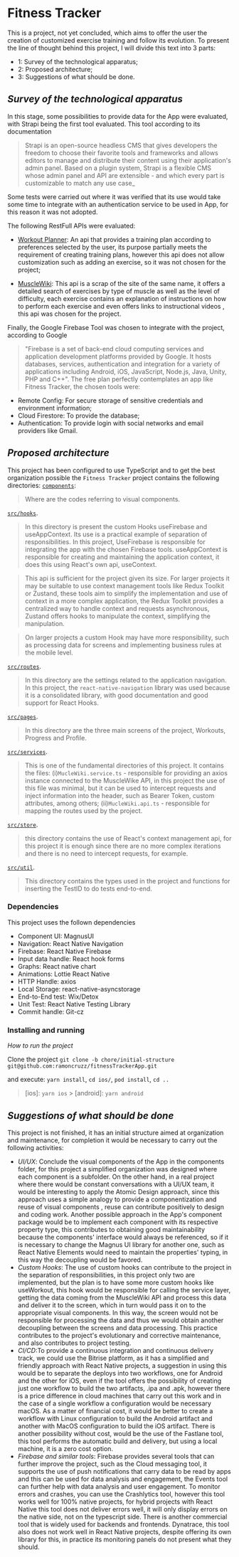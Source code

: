 # Fitness Tracker

This is a project, not yet concluded, which aims to offer the user the creation of customized exercise training and follow its evolution. 
To present the line of thought behind this project, I will divide this text into 3 parts:

- 1: Survey of the technological apparatus; 
- 2: Proposed architecture; 
- 3: Suggestions of what should be done.

## _Survey of the technological apparatus_

In this stage, some possibilities to provide data for the App were evaluated, with Strapi being the first tool evaluated. 
This tool according to its documentation 

>Strapi is an open-source headless CMS that gives developers the freedom 
to choose their favorite tools and frameworks and allows editors to manage 
and distribute their content using their application's admin panel. 
Based on a plugin system, Strapi is a flexible CMS whose admin panel 
and API are extensible - and which every part is customizable to match any use case_

Some tests were carried out where it was verified that its use would take some time to integrate with an authentication service to be used in App,
for this reason it was not adopted.

The following RestFull APIs were evaluated:

- [Workout Planner](https://rapidapi.com/nabeeldev1340/api/workout-planner1/): An api that provides a training plan according to preferences selected by the user, its purpose partially meets 
the requirement of creating training plans, however this api does not allow customization such as adding an exercise, 
so it was not chosen for the project;

- [MuscleWiki](https://rapidapi.com/rahulbanerjee26/api/musclewiki/): This api is a scrap of the site of the same name, it offers a detailed 
search of exercises by type of muscle as well as the level of difficulty, each exercise contains an explanation of instructions on how to perform 
each exercise and even offers links to instructional videos , this api was chosen for the project.

Finally, the Google Firebase Tool was chosen to integrate with the project, according to Google 
>"Firebase is a set of back-end cloud computing services and application development platforms provided by Google. It hosts databases, services, authentication and integration for a variety of applications including Android, iOS, JavaScript, Node.js, Java, Unity, PHP and C++". 
The free plan perfectly contemplates an app like Fitness Tracker, the chosen tools were:

- Remote Config: For secure storage of sensitive credentials and environment information;
- Cloud Firestore: To provide the database;
- Authentication: To provide login with social networks and email providers like Gmail.

## _Proposed architecture_

This project has been configured to use TypeScript and to get the best organization possible the `Fitness Tracker` project contains the following directories:
[`components`](./components):

> Where are the codes referring to visual components.

[`src/hooks`](./src/hooks).

> In this directory is present the custom Hooks useFirebase and useAppContext. Its use is a practical example of separation of responsibilities. 
In this project, UseFirebase is responsible for integrating the app with the chosen Firebase tools. useAppContext is responsible for creating and 
maintaining the application context, it does this using React's own api, useContext. 

>This api is sufficient for the project given its size. For larger projects it may be suitable to use context management tools like Redux Toolkit or Zustand,
these tools aim to simplify the implementation and use of context in a more complex application, the Redux Toolkit provides a centralized way 
to handle context and requests asynchronous, Zustand offers hooks to manipulate the context, simplifying the manipulation.


> On larger projects a custom Hook may have more responsibility, such as processing data for screens and implementing business rules at the mobile level.

[`src/routes`](./src/routes).

> In this directory are the settings related to the application navigation. In this project, the `react-native-navigation` library was used because it is a consolidated library, with good documentation and good support for React Hooks.

[`src/pages`](./src/pages).

> In this directory are the three main screens of the project, Workouts, Progress and Profile.

[`src/services`](./src/services).

> This is one of the fundamental directories of this project. It contains the files: (i)`MucleWiki.service.ts` - responsible for providing an axios instance connected to the MuscleWike API, in this project the use of this file was minimal, but it can be used to intercept requests and inject information into the header, such as Bearer Token, custom attributes, among others; 
(ii)`MucleWiki.api.ts` - responsible for mapping the routes used by the project.

[`src/store`](./src/store).

> this directory contains the use of React's context management api, for this project it is enough since there are no more complex iterations and there is no need to intercept requests, for example.

[`src/util`](./src/util).

> This directory contains the types used in the project and functions for inserting the TestID to do tests end-to-end.

### Dependencies

This project uses the follown dependencies

- Component UI: MagnusUI 
- Navigation: React Native Navigation
- Firebase: React Native Firebase
- Input data handle: React hook forms
- Graphs: React native chart
- Animations: Lottie React Native
- HTTP Handle: axios
- Local Storage: react-native-asyncstorage
- End-to-End test: Wix/Detox
- Unit Test: React Native Testing Library
- Commit handle: Git-cz

### Installing and running

_How to run the project_

Clone the project `git clone -b chore/initial-structure git@github.com:ramoncruzz/fitnessTrackerApp.git`

and execute: `yarn install`, `cd ios/`, `pod install`, `cd ..`

> [ios]: `yarn ios` > [android]: `yarn android`

## _Suggestions of what should be done_

This project is not finished, it has an initial structure aimed at organization and maintenance, for completion it would be necessary to carry out the following activities:

- _UI/UX_: Conclude the visual components of the App in the components folder, for this project a simplified organization was designed where 
each component is a subfolder. On the other hand, in a real project where there would be constant conversations with a UI/UX team, 
it would be interesting to apply the Atomic Design approach, since this approach uses a simple analogy to provide a componentization and 
reuse of visual components , reuse can contribute positively to design and coding work. Another possible approach in 
the App's component package would be to implement each component with its respective property type, this contributes to obtaining good maintainability because 
the components' interface would always be referenced, so if it is necessary to change the Magnus UI library for another one, such as React Native Elements would need to maintain the properties' typing, in this way the decoupling would be favored.
- _Custom Hooks_: The use of custom hooks can contribute to the project in the separation of responsibilities, in this project only two are implemented, but the plan is to have some more custom hooks like useWorkout, this hook would be responsible for calling the service layer, getting the data coming from the MuscleWiki API and process this data and deliver it to the screen, which in turn would pass it on to the appropriate visual components. In this way, the screen would not be responsible for processing the data and thus we would obtain another decoupling between the screens and data processing. This practice contributes to the project's evolutionary and corrective maintenance, and also contributes to project testing.
- _CI/CD_:To provide a continuous integration and continuous delivery track, we could use the Bitrise platform, as it has a simplified and friendly approach with React Native projects, a suggestion in using this would be to separate the deploys into two workflows, one for Android and the other for iOS, even if the tool offers the possibility of creating just one workflow to build the two artifacts, .ipa and .apk, however there is a price difference in cloud machines that carry out this work and in the case of a single workflow a configuration would be necessary macOS. As a matter of financial cost, it would be better to create a workflow with Linux configuration to build the Android artifact and another with MacOS configuration to build the iOS artifact. There is another possibility without cost, would be the use of the Fastlane tool, this tool performs the automatic build and delivery, but using a local machine, it is a zero cost option.
- _Firebase and similar tools_: Firebase provides several tools that can further improve the project, such as the Cloud messaging tool, it supports the use of push notifications that carry data to be read by apps and this can be used for data analysis and engagement, the Events tool can further help with data analysis and user engagement. To monitor errors and crashes, you can use the Crashlytics tool, however this tool works well for 100% native projects, for hybrid projects with React Native this tool does not deliver errors well, it will only display errors on the native side, not on the typescript side. There is another commercial tool that is widely used for backends and frontends. Dynatrace, this tool also does not work well in React Native projects, despite offering its own library for this, in practice its monitoring panels do not present what they should.






